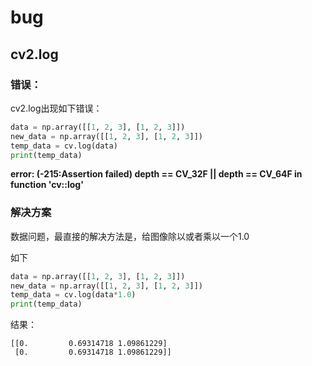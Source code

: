 # bug

## cv2.log

### 错误：

cv2.log出现如下错误：

```python
data = np.array([[1, 2, 3], [1, 2, 3]])
new_data = np.array([[1, 2, 3], [1, 2, 3]])
temp_data = cv.log(data)
print(temp_data)

```

**error: (-215:Assertion failed) depth == CV_32F || depth == CV_64F in function 'cv::log'**

### 解决方案

数据问题，最直接的解决方法是，给图像除以或者乘以一个1.0

如下

```python
data = np.array([[1, 2, 3], [1, 2, 3]])
new_data = np.array([[1, 2, 3], [1, 2, 3]])
temp_data = cv.log(data*1.0)
print(temp_data)
```

结果：

```
[[0.         0.69314718 1.09861229]
 [0.         0.69314718 1.09861229]]
```
